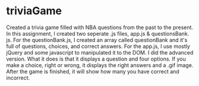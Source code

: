 # triviaGame

Created a trivia game filled with NBA questions from the past to the present. In this assignment, I created two seperate .js files, app.js & questionsBank. js. For the questionBank.js, I created an array called questionBank and it's full of questions, choices, and correct answers. For the app.js, I use mostly jQuery and some javascript to manipulated it to the DOM. I did the advanced version. What it does is that it displays a question and four options. If you make a choice, right or wrong, it displays the right answers and a .gif image. After the game is finished, it will show how many you have correct and incorrect. 